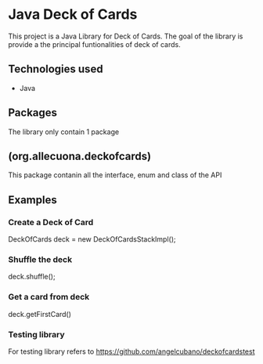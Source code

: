 Java Deck of Cards
===============================
This project is a Java Library for Deck of Cards. The goal of the library is provide a the principal funtionalities of deck of cards.


## Technologies used
* Java

## Packages
The library only contain 1 package

## (org.allecuona.deckofcards)
This package contanin all the interface, enum and class of the API

## Examples

### Create a Deck of Card
DeckOfCards deck = new DeckOfCardsStackImpl();

### Shuffle the deck
deck.shuffle();

### Get a card from deck
deck.getFirstCard()

### Testing library
For testing library refers to https://github.com/angelcubano/deckofcardstest 

